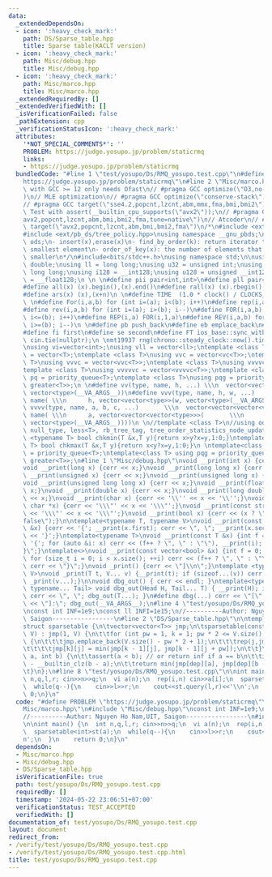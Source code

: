 ```yaml
---
data:
  _extendedDependsOn:
  - icon: ':heavy_check_mark:'
    path: DS/Sparse_table.hpp
    title: Sparse table(KACLT version)
  - icon: ':heavy_check_mark:'
    path: Misc/debug.hpp
    title: Misc/debug.hpp
  - icon: ':heavy_check_mark:'
    path: Misc/marco.hpp
    title: Misc/marco.hpp
  _extendedRequiredBy: []
  _extendedVerifiedWith: []
  _isVerificationFailed: false
  _pathExtension: cpp
  _verificationStatusIcon: ':heavy_check_mark:'
  attributes:
    '*NOT_SPECIAL_COMMENTS*': ''
    PROBLEM: https://judge.yosupo.jp/problem/staticrmq
    links:
    - https://judge.yosupo.jp/problem/staticrmq
  bundledCode: "#line 1 \"test/yosupo/Ds/RMQ_yosupo.test.cpp\"\n#define PROBLEM \"\
    https://judge.yosupo.jp/problem/staticrmq\"\n#line 2 \"Misc/marco.hpp\"\n// Judges\
    \ with GCC >= 12 only needs Ofast\n// #pragma GCC optimize(\"O3,no-stack-protector,fast-math,unroll-loops,tree-vectorize\"\
    )\n// MLE optimization\n// #pragma GCC optimize(\"conserve-stack\")\n// Old judges\n\
    // #pragma GCC target(\"sse4.2,popcnt,lzcnt,abm,mmx,fma,bmi,bmi2\")\n// New judges.\
    \ Test with assert(__builtin_cpu_supports(\"avx2\"));\n// #pragma GCC target(\"\
    avx2,popcnt,lzcnt,abm,bmi,bmi2,fma,tune=native\")\n// Atcoder\n// #pragma GCC\
    \ target(\"avx2,popcnt,lzcnt,abm,bmi,bmi2,fma\")\n/*\n#include <ext/pb_ds/assoc_container.hpp>\n\
    #include <ext/pb_ds/tree_policy.hpp>\nusing namespace __gnu_pbds;\ntypedef tree<int,null_type,less<int>,rb_tree_tag,tree_order_statistics_node_update>\
    \ ods;\n- insert(x),erase(x)\n- find_by_order(k): return iterator to the k-th\
    \ smallest element\n- order_of_key(x): the number of elements that are strictly\
    \ smaller\n*/\n#include<bits/stdc++.h>\nusing namespace std;\n\nusing ld = long\
    \ double;\nusing ll = long long;\nusing u32 = unsigned int;\nusing u64 = unsigned\
    \ long long;\nusing i128 = __int128;\nusing u128 = unsigned __int128;\nusing f128\
    \ = __float128;\n \n \n#define pii pair<int,int>\n#define pll pair<ll,ll>\n \n\
    #define all(x) (x).begin(),(x).end()\n#define rall(x) (x).rbegin(),(x).rend()\n\
    #define ars(x) (x),(x+n)\n \n#define TIME  (1.0 * clock() / CLOCKS_PER_SEC)\n\
    \ \n#define For(i,a,b) for (int i=(a); i<(b); i++)\n#define rep(i,a) For(i,0,a)\n\
    #define rev(i,a,b) for (int i=(a); i>(b); i--)\n#define FOR(i,a,b) for (int i=(a);\
    \ i<=(b); i++)\n#define REP(i,a) FOR(i,1,a)\n#define REV(i,a,b) for (int i=(a);\
    \ i>=(b); i--)\n \n#define pb push_back\n#define eb emplace_back\n#define mp make_pair\n\
    #define fi first\n#define se second\n#define FT ios_base::sync_with_stdio(false);\
    \ cin.tie(nullptr);\n \nmt19937 rng(chrono::steady_clock::now().time_since_epoch().count());\n\
    \nusing vi=vector<int>;\nusing vll = vector<ll>;\ntemplate <class T>\nusing vc\
    \ = vector<T>;\ntemplate <class T>\nusing vvc = vector<vc<T>>;\ntemplate <class\
    \ T>\nusing vvvc = vector<vvc<T>>;\ntemplate <class T>\nusing vvvvc = vector<vvvc<T>>;\n\
    template <class T>\nusing vvvvvc = vector<vvvvc<T>>;\ntemplate <class T>\nusing\
    \ pq = priority_queue<T>;\ntemplate <class T>\nusing pqg = priority_queue<T, vector<T>,\
    \ greater<T>>;\n \n#define vv(type, name, h, ...) \\\n  vector<vector<type>> name(h,\
    \ vector<type>(__VA_ARGS__))\n#define vvv(type, name, h, w, ...)   \\\n  vector<vector<vector<type>>>\
    \ name( \\\n      h, vector<vector<type>>(w, vector<type>(__VA_ARGS__)))\n#define\
    \ vvvv(type, name, a, b, c, ...)       \\\n  vector<vector<vector<vector<type>>>>\
    \ name( \\\n      a, vector<vector<vector<type>>>(       \\\n             b, vector<vector<type>>(c,\
    \ vector<type>(__VA_ARGS__))))\n \n//template <class T>\n//using ods =\n//   tree<T,\
    \ null_type, less<T>, rb_tree_tag, tree_order_statistics_node_update>;\n \ntemplate\
    \ <typename T> bool chkmin(T &x,T y){return x>y?x=y,1:0;}\ntemplate <typename\
    \ T> bool chkmax(T &x,T y){return x<y?x=y,1:0;}\n \ntemplate<class T> using pq\
    \ = priority_queue<T>;\ntemplate<class T> using pqg = priority_queue<T, vector<T>,\
    \ greater<T>>;\n#line 1 \"Misc/debug.hpp\"\nvoid __print(int x) {cerr << x;}\n\
    void __print(long x) {cerr << x;}\nvoid __print(long long x) {cerr << x;}\nvoid\
    \ __print(unsigned x) {cerr << x;}\nvoid __print(unsigned long x) {cerr << x;}\n\
    void __print(unsigned long long x) {cerr << x;}\nvoid __print(float x) {cerr <<\
    \ x;}\nvoid __print(double x) {cerr << x;}\nvoid __print(long double x) {cerr\
    \ << x;}\nvoid __print(char x) {cerr << '\\'' << x << '\\'';}\nvoid __print(const\
    \ char *x) {cerr << '\\\"' << x << '\\\"';}\nvoid __print(const string &x) {cerr\
    \ << '\\\"' << x << '\\\"';}\nvoid __print(bool x) {cerr << (x ? \"true\" : \"\
    false\");}\n\ntemplate<typename T, typename V>\nvoid __print(const pair<T, V>\
    \ &x) {cerr << '{'; __print(x.first); cerr << \", \"; __print(x.second); cerr\
    \ << '}';}\ntemplate<typename T>\nvoid __print(const T &x) {int f = 0; cerr <<\
    \ '{'; for (auto &i: x) cerr << (f++ ? \", \" : \"\"), __print(i); cerr << \"\
    }\";}\ntemplate<>\nvoid __print(const vector<bool> &x) {int f = 0; cerr << '{';\
    \ for (size_t i = 0; i < x.size(); ++i) cerr << (f++ ? \", \" : \"\"), __print(x[i]);\
    \ cerr << \"}\";}\nvoid _print() {cerr << \"]\\n\";}\ntemplate <typename T, typename...\
    \ V>\nvoid _print(T t, V... v) {__print(t); if (sizeof...(v)) cerr << \", \";\
    \ _print(v...);}\n\nvoid dbg_out() { cerr << endl; }\ntemplate<typename Head,\
    \ typename... Tail> void dbg_out(Head H, Tail... T) { __print(H); if (sizeof...(T))\
    \ cerr << \", \"; dbg_out(T...); }\n#define dbg(...) cerr << \"[\" << #__VA_ARGS__\
    \ << \"]:\"; dbg_out(__VA_ARGS__);\n#line 4 \"test/yosupo/Ds/RMQ_yosupo.test.cpp\"\
    \nconst int INF=1e9;\nconst ll INFI=1e15;\n//----------Author: Nguyen Ho Nam,UIT,\
    \ Saigon-----------------\n#line 2 \"DS/Sparse_table.hpp\"\n\ntemplate<class T>\n\
    struct sparsetable {\n\tvector<vector<T>> jmp;\n\tsparsetable(const vector<T>&\
    \ V) : jmp(1, V) {\n\t\tfor (int pw = 1, k = 1; pw * 2 <= V.size(); pw *= 2, ++k)\
    \ {\n\t\t\tjmp.emplace_back(V.size() - pw * 2 + 1);\n\t\t\trep(j,jmp[k].size())\n\
    \t\t\t\tjmp[k][j] = min(jmp[k - 1][j], jmp[k - 1][j + pw]);\n\t\t}\n\t}\n\tT query(int\
    \ a, int b) {\n\t\tassert(a < b); // or return inf if a == b\n\t\tint dep = 31\
    \ - __builtin_clz(b - a);\n\t\treturn min(jmp[dep][a], jmp[dep][b - (1 << dep)]);\n\
    \t}\n};\n#line 8 \"test/yosupo/Ds/RMQ_yosupo.test.cpp\"\n\nint main() {\n  int\
    \ n,q,l,r; cin>>n>>q;\n  vi a(n);\n  rep(i,n) cin>>a[i];\n  sparsetable<int>st(a);\n\
    \  while(q--){\n    cin>>l>>r;\n    cout<<st.query(l,r)<<'\\n';\n  }\n    return\
    \ 0;\n}\n"
  code: "#define PROBLEM \"https://judge.yosupo.jp/problem/staticrmq\"\n#include \"\
    Misc/marco.hpp\"\n#include \"Misc/debug.hpp\"\nconst int INF=1e9;\nconst ll INFI=1e15;\n\
    //----------Author: Nguyen Ho Nam,UIT, Saigon-----------------\n#include \"DS/Sparse_table.hpp\"\
    \n\nint main() {\n  int n,q,l,r; cin>>n>>q;\n  vi a(n);\n  rep(i,n) cin>>a[i];\n\
    \  sparsetable<int>st(a);\n  while(q--){\n    cin>>l>>r;\n    cout<<st.query(l,r)<<'\\\
    n';\n  }\n    return 0;\n}\n"
  dependsOn:
  - Misc/marco.hpp
  - Misc/debug.hpp
  - DS/Sparse_table.hpp
  isVerificationFile: true
  path: test/yosupo/Ds/RMQ_yosupo.test.cpp
  requiredBy: []
  timestamp: '2024-05-22 23:06:51+07:00'
  verificationStatus: TEST_ACCEPTED
  verifiedWith: []
documentation_of: test/yosupo/Ds/RMQ_yosupo.test.cpp
layout: document
redirect_from:
- /verify/test/yosupo/Ds/RMQ_yosupo.test.cpp
- /verify/test/yosupo/Ds/RMQ_yosupo.test.cpp.html
title: test/yosupo/Ds/RMQ_yosupo.test.cpp
---
```

